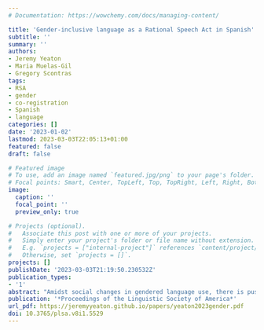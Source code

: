 ```yaml
---
# Documentation: https://wowchemy.com/docs/managing-content/

title: 'Gender-inclusive language as a Rational Speech Act in Spanish'
subtitle: ''
summary: ''
authors:
- Jeremy Yeaton
- Maria Muelas-Gil
- Gregory Scontras
tags:
- RSA
- gender
- co-registration
- Spanish
- language
categories: []
date: '2023-01-02'
lastmod: 2023-03-03T22:05:13+01:00
featured: false
draft: false

# Featured image
# To use, add an image named `featured.jpg/png` to your page's folder.
# Focal points: Smart, Center, TopLeft, Top, TopRight, Left, Right, BottomLeft, Bottom, BottomRight.
image:
  caption: ''
  focal_point: ''
  preview_only: true

# Projects (optional).
#   Associate this post with one or more of your projects.
#   Simply enter your project's folder or file name without extension.
#   E.g. `projects = ["internal-project"]` references `content/project/deep-learning/index.md`.
#   Otherwise, set `projects = []`.
projects: []
publishDate: '2023-03-03T21:19:50.230532Z'
publication_types:
- '1'
abstract: "Amidst social changes in gendered language use, there is pushback from institutions such as the Spanish Royal Academy, which claims that the use of the generic masculine (e.g., bomberos ‘firemen’) in describing a mixed-gender group is equally inclusive of both men and women (Bosque 2012). By contrast, speakers of Spanish have increasingly adopted gender-inclusive alternatives to the generic masculine (e.g., bomberos o bomberas; Bengoechea 2015). Across two behavioral tasks, we investigated whether gender-inclusive forms actually lead to more  inclusive interpretations. We found that the use of the inclusive form (by contrast to the generic masculine) indeed yields more inclusive interpretations, increasing the inferred femaleness of stereotypically male professions, but also decreasing the inferred femaleness of stereotypically female professions. In an attempt to explain the reasoning that delivers inclusive interpretations, we developed a computational cognitive model of the reasoning process. Our model treats the phenomenon as an instance of a markedness implicature: speakers use the longer, inclusive form to guide listeners away from their prior expectations. This work highlights the need for further research into the use of gender-inclusive language cross-linguistically, as well as for pushback against prescriptive institutions perpetuating stereotypes."
publication: '*Proceedings of the Linguistic Society of America*'
url_pdf: https://jeremyyeaton.github.io/papers/yeaton2023gender.pdf
doi: 10.3765/plsa.v8i1.5529
---
```

